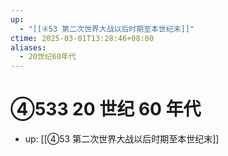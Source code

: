 ```yaml
---
up:
  - "[[④53 第二次世界大战以后时期至本世纪末]]"
ctime: 2025-03-01T13:28:46+08:00
aliases:
  - 20世纪60年代
---
```


# ④533 20 世纪 60 年代

- up: [[④53 第二次世界大战以后时期至本世纪末]]

